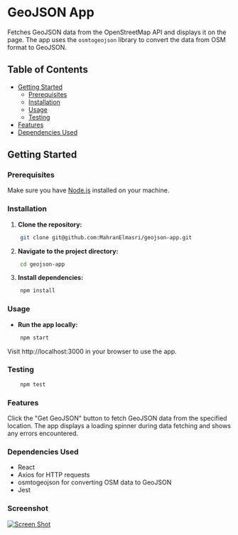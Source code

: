 # GeoJSON App

Fetches GeoJSON data from the OpenStreetMap API and displays it on the page. The app uses the `osmtogeojson` library to convert the data from OSM format to GeoJSON.

## Table of Contents

- [Getting Started](#getting-started)
  - [Prerequisites](#prerequisites)
  - [Installation](#installation)
  - [Usage](#Usage)
  - [Testing](#Testing)
- [Features](#features)
- [Dependencies Used](#dependencies-used)

## Getting Started

### Prerequisites

Make sure you have [Node.js](https://nodejs.org/) installed on your machine.

### Installation

1. **Clone the repository:**

```bash
    git clone git@github.com:MahranElmasri/geojson-app.git
```

2. **Navigate to the project directory:**

```bash
    cd geojson-app
```

3. **Install dependencies:**

```bash
    npm install
```

### Usage

- **Run the app locally:**

```bash
    npm start
```

Visit http://localhost:3000 in your browser to use the app.

### Testing

```bash
    npm test
```

### Features

Click the "Get GeoJSON" button to fetch GeoJSON data from the specified location.
The app displays a loading spinner during data fetching and shows any errors encountered.

### Dependencies Used

- React
- Axios for HTTP requests
- osmtogeojson for converting OSM data to GeoJSON
- Jest

### Screenshot

[![Screen Shot](./src/screen-shot.png)](https://recordit.co/sSp4PQdMUD)
